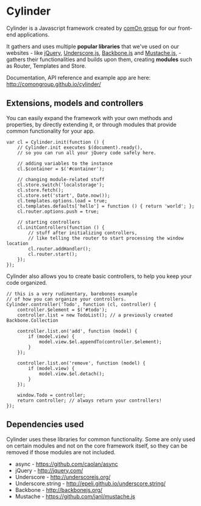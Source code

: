 # Cylinder

Cylinder is a Javascript framework created by [comOn group](http://www.comon.pt/) for our front-end applications.

It gathers and uses multiple **popular libraries** that we've used on our websites - like [jQuery](http://jquery.com/), [Underscore.js](http://underscorejs.org/), [Backbone.js](http://backbonejs.org/) and [Mustache.js](https://github.com/janl/mustache.js), - gathers their functionalities and builds upon them, creating **modules** such as Router, Templates and Store.

Documentation, API reference and example app are here: http://comongroup.github.io/cylinder/

## Extensions, models and controllers

You can easily expand the framework with your own methods and properties, by directly extending it, or through modules that provide common functionality for your app.

```
var cl = Cylinder.init(function () {
    // Cylinder.init executes $(document).ready(),
    // so you can run all your jQuery code safely here.

    // adding variables to the instance
    cl.$container = $('#container');

    // changing module-related stuff
    cl.store.switch('localstorage');
    cl.store.fetch();
    cl.store.set('start', Date.now());
    cl.templates.options.load = true;
    cl.templates.defaults['hello'] = function () { return 'world'; };
    cl.router.options.push = true;

    // starting controllers
    cl.initControllers(function () {
        // stuff after initializing controllers,
        // like telling the router to start processing the window location
        cl.router.addHandler();
        cl.router.start();
    });
});
```

Cylinder also allows you to create basic controllers, to help you keep your code organized.

```
// this is a very rudimentary, barebones example
// of how you can organize your controllers.
Cylinder.controller('Todo', function (cl, controller) {
    controller.$element = $('#todo');
    controller.list = new TodoList(); // a previously created Backbone.Collection

    controller.list.on('add', function (model) {
        if (model.view) {
            model.view.$el.appendTo(controller.$element);
        }
    });

    controller.list.on('remove', function (model) {
        if (model.view) {
            model.view.$el.detach();
        }
    });

    window.Todo = controller;
    return controller; // always return your controllers!
});
```

## Dependencies used

Cylinder uses these libraries for common functionality. Some are only used on certain modules and not on the core framework itself, so they can be removed if those modules are not included.

- async - https://github.com/caolan/async
- jQuery - http://jquery.com/
- Underscore - http://underscorejs.org/
- Underscore.string - http://epeli.github.io/underscore.string/
- Backbone - http://backbonejs.org/
- Mustache - https://github.com/janl/mustache.js
